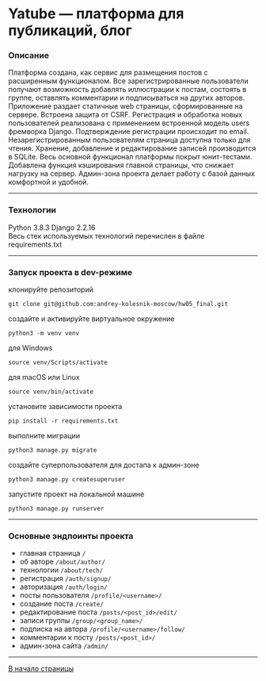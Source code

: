 <a id = "anchor"></a>
# Yatube — платформа для публикаций, блог

### Описание

Платформа создана, как сервис для размещения постов с расширенным функционалом. Все зарегистрированные пользователи получают возможность добавлять иллюстрации к постам, состоять в группе, оставлять комментарии и подписываться на других авторов. Приложение раздает статичные web страницы, сформированные на сервере. Встроена защита от CSRF. Регистрация и обработка новых пользователей реализована с применением встроенной модель users фремворка Django. Подтверждение регистрации происходит по email. Незарегистрированным пользователям страница доступна только для чтения.
Хранение, добавление и редактирование записей производится в SQLite. Весь основной функционал платформы покрыт юнит-тестами. Добавлена функция кэширования главной страницы, что снижает нагрузку на сервер.
Админ-зона проекта делает работу с базой данных комфортной и удобной.
***
### Технологии
Python 3.8.3 Django 2.2.16  
Весь стек используемых технологий перечислен в файле requirements.txt
***
### Запуск проекта в dev-режиме
клонируйте репозиторий 
```
git clone git@github.com:andrey-kolesnik-moscow/hw05_final.git
```
создайте и активируйте виртуальное окружение
```
python3 -m venv venv
```
для Windows
```
source venv/Scripts/activate
```
для macOS или Linux
```
source venv/bin/activate
```
установите зависимости проекта
```
pip install -r requirements.txt
```
выполните миграции
```
python3 manage.py migrate
```
создайте суперпользователя для достапа к админ-зоне
```
python3 manage.py createsuperuser
```
запустите проект на локальной машине 
```
python3 manage.py runserver 
```
***
### Основные эндпоинты проекта
* главная страница ` / `  
* об авторе ` /about/author/ `  
* технологии ` /about/tech/ `
* регистрация ` /auth/signup/ `  
* авторизация ` /auth/login/ `    
* посты пользователя ` /profile/<username>/ `
* создание поста ` /create/ `  
* редактирование поста ` /posts/<post_id>/edit/ `  
* записи группы ` /group/<group_name>/ `
* подписка на автора ` /profile/<username>/follow/ `
* комментарии к посту ` /posts/<post_id>/ `
* админ-зона сайта ` /admin/ `
***
[В начало страницы](#anchor)
